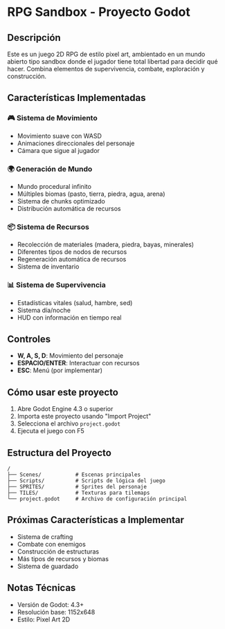 # RPG Sandbox - Proyecto Godot

## Descripción
Este es un juego 2D RPG de estilo pixel art, ambientado en un mundo abierto tipo sandbox donde el jugador tiene total libertad para decidir qué hacer. Combina elementos de supervivencia, combate, exploración y construcción.

## Características Implementadas

### 🎮 Sistema de Movimiento
- Movimiento suave con WASD
- Animaciones direccionales del personaje
- Cámara que sigue al jugador

### 🌍 Generación de Mundo
- Mundo procedural infinito
- Múltiples biomas (pasto, tierra, piedra, agua, arena)
- Sistema de chunks optimizado
- Distribución automática de recursos

### 📦 Sistema de Recursos
- Recolección de materiales (madera, piedra, bayas, minerales)
- Diferentes tipos de nodos de recursos
- Regeneración automática de recursos
- Sistema de inventario

### 📊 Sistema de Supervivencia
- Estadísticas vitales (salud, hambre, sed)
- Sistema día/noche
- HUD con información en tiempo real

## Controles
- **W, A, S, D**: Movimiento del personaje
- **ESPACIO/ENTER**: Interactuar con recursos
- **ESC**: Menú (por implementar)

## Cómo usar este proyecto

1. Abre Godot Engine 4.3 o superior
2. Importa este proyecto usando "Import Project"
3. Selecciona el archivo `project.godot`
4. Ejecuta el juego con F5

## Estructura del Proyecto

```
/
├── Scenes/           # Escenas principales
├── Scripts/          # Scripts de lógica del juego
├── SPRITES/          # Sprites del personaje
├── TILES/            # Texturas para tilemaps
└── project.godot     # Archivo de configuración principal
```

## Próximas Características a Implementar
- Sistema de crafting
- Combate con enemigos
- Construcción de estructuras
- Más tipos de recursos y biomas
- Sistema de guardado

## Notas Técnicas
- Versión de Godot: 4.3+
- Resolución base: 1152x648
- Estilo: Pixel Art 2D